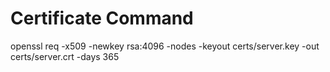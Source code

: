 
# Certificate Command
openssl req -x509 -newkey rsa:4096 -nodes -keyout certs/server.key -out certs/server.crt -days 365
